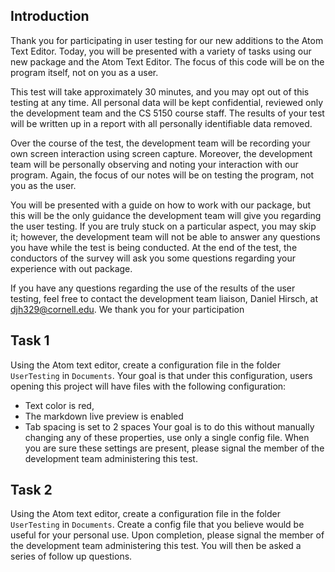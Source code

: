 ## Introduction
Thank you for participating in user testing for our new additions to the Atom Text Editor. Today, you will be presented with a variety of tasks using our new package and the Atom Text Editor. The focus of this code will be on the program itself, not on you as a user.

This test will take approximately 30 minutes, and you may opt out of this testing at any time. All personal data will be kept confidential, reviewed only the development team and the CS 5150 course staff.  The results of your test will be written up in a report with all personally identifiable data removed.

Over the course of the test, the development team will be recording your own screen interaction using screen capture. Moreover, the development team will be personally observing and noting your interaction with our program. Again, the focus of our notes will be on testing the program, not you as the user.

You will be presented with a guide on how to work with our package, but this will be the only guidance the development team will give you regarding the user testing. If you are truly stuck on a particular aspect, you may skip it; however, the development team will not be able to answer any questions you have while the test is being conducted. At the end of the test, the conductors of the survey will ask you some questions regarding your experience with out package.

If you have any questions regarding the use of the results of the user testing, feel free to contact the development team liaison, Daniel Hirsch, at djh329@cornell.edu. We thank you for your participation

## Task 1
Using the Atom text editor, create a configuration file in the folder `UserTesting` in `Documents`. Your goal is that under this configuration, users opening this project will have files with the following configuration:
* Text color is red,
* The markdown live preview is enabled
* Tab spacing is set to 2 spaces
Your goal is to do this without manually changing any of these properties, use only a single config file.
When you are sure these settings are present, please signal the member of the development team administering this test.


## Task 2
Using the Atom text editor, create a configuration file in the folder `UserTesting` in `Documents`. Create a config file that you believe would be useful for your personal use.
Upon completion, please signal the member of the development team administering this test. You will then be asked a series of follow up questions.
